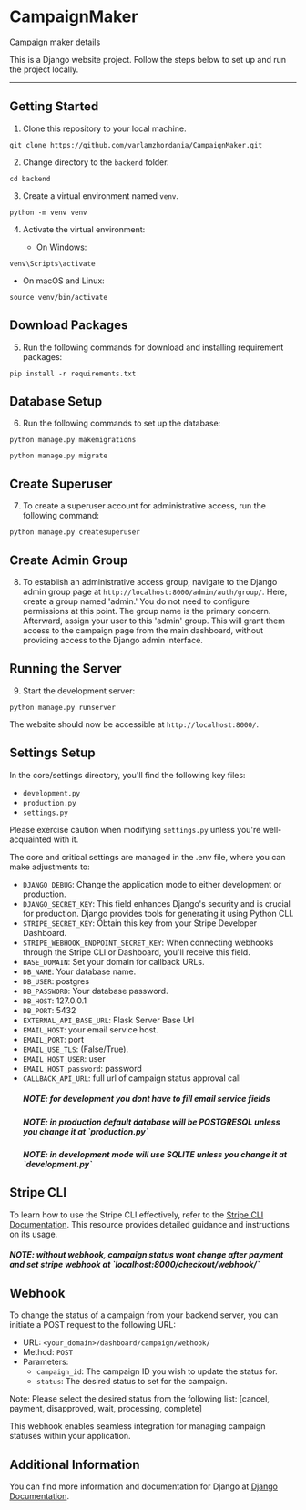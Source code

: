 # CampaignMaker

Campaign maker details

This is a Django website project. Follow the steps below to set up and run the project locally.
<hr>

## Getting Started

1. Clone this repository to your local machine.

```
git clone https://github.com/varlamzhordania/CampaignMaker.git
```

2. Change directory to the `backend` folder.

```
cd backend
```

3. Create a virtual environment named `venv`.

```
python -m venv venv
```

4. Activate the virtual environment:

    - On Windows:

```
venv\Scripts\activate
```

- On macOS and Linux:

```
source venv/bin/activate
```

## Download Packages

5. Run the following commands for download and installing requirement packages:

```
pip install -r requirements.txt
```

## Database Setup

6. Run the following commands to set up the database:

```
python manage.py makemigrations

python manage.py migrate
```

## Create Superuser

7. To create a superuser account for administrative access, run the following command:

```
python manage.py createsuperuser
```

## Create Admin Group

8. To establish an administrative access group, navigate to the Django admin group page
   at `http://localhost:8000/admin/auth/group/`. Here, create a group named 'admin.' You do not need to configure
   permissions at this point. The group name is the primary concern. Afterward, assign your user to this 'admin' group.
   This will grant them access to the campaign page from the main dashboard, without providing access to the Django
   admin interface.

## Running the Server

9. Start the development server:

```
python manage.py runserver
```

The website should now be accessible at `http://localhost:8000/`.

## Settings Setup

In the core/settings directory, you'll find the following key files:

- `development.py`
- `production.py`
- `settings.py`

Please exercise caution when modifying `settings.py` unless you're well-acquainted with it.

The core and critical settings are managed in the .env file, where you can make adjustments to:

- `DJANGO_DEBUG`: Change the application mode to either development or production.
- `DJANGO_SECRET_KEY`: This field enhances Django's security and is crucial for production. Django provides tools for
  generating it using Python CLI.
- `STRIPE_SECRET_KEY`: Obtain this key from your Stripe Developer Dashboard.
- `STRIPE_WEBHOOK_ENDPOINT_SECRET_KEY`: When connecting webhooks through the Stripe CLI or Dashboard, you'll receive
  this field.
- `BASE_DOMAIN`: Set your domain for callback URLs.
- `DB_NAME`: Your database name.
- `DB_USER`: postgres
- `DB_PASSWORD`: Your database password.
- `DB_HOST`: 127.0.0.1
- `DB_PORT`: 5432
- `EXTERNAL_API_BASE_URL`: Flask Server Base Url
- `EMAIL_HOST`: your email service host.
- `EMAIL_PORT`: port
- `EMAIL_USE_TLS`: (False/True).
- `EMAIL_HOST_USER`: user
- `EMAIL_HOST_password`: password
- `CALLBACK_API_URL`: full url of campaign status approval call
  <h5>NOTE: for development you dont have to fill email service fields<h5/>
  <h5>NOTE: in production default database will be POSTGRESQL unless you change it at `production.py`<h5/>
  <h5>NOTE: in development mode will use SQLITE unless you change it at `development.py`<h5/>

## Stripe CLI

To learn how to use the Stripe CLI effectively, refer to
the [Stripe CLI Documentation](https://stripe.com/docs/stripe-cli). This resource provides detailed guidance and
instructions on its usage.

<h5>NOTE: without webhook, campaign status wont change after payment and set stripe webhook
at `localhost:8000/checkout/webhook/`<h5/>

## Webhook

To change the status of a campaign from your backend server, you can initiate a POST request to the following URL:

- URL: `<your_domain>/dashboard/campaign/webhook/`
- Method: `POST`
- Parameters:
  - `campaign_id`: The campaign ID you wish to update the status for.
  - `status`: The desired status to set for the campaign.

Note: Please select the desired status from the following list: [cancel, payment, disapproved, wait, processing, complete]

This webhook enables seamless integration for managing campaign statuses within your application.
## Additional Information

You can find more information and documentation for Django at [Django Documentation](https://docs.djangoproject.com/).
